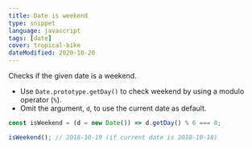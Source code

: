 ```yaml
---
title: Date is weekend
type: snippet
language: javascript
tags: [date]
cover: tropical-bike
dateModified: 2020-10-20
---
```


Checks if the given date is a weekend.

- Use `Date.prototype.getDay()` to check weekend by using a modulo operator (`%`).
- Omit the argument, `d`, to use the current date as default.

```js
const isWeekend = (d = new Date()) => d.getDay() % 6 === 0;

isWeekend(); // 2018-10-19 (if current date is 2018-10-18)
```
